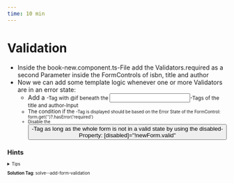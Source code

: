 ```yaml
---
time: 10 min
---
```


# Validation

- Inside the book-new.component.ts-File add the Validators.required as a second Parameter inside the FormControls of isbn, title and author
- Now we can add some template logic whenever one or more Validators are in an error state:
    - Add a <small>-Tag with @if beneath the <input>-Tags of the title and author-Input
    - The condition if the <small>-Tag is displayed should be based on the Error State of the FormControl: form.get('<keyOfFormControl>')?.hasError('required')
    - Disable the <button>-Tag as long as the whole form is not in a valid state by using the disabled-Property: [disabled]="!newForm.valid"


## Hints

<details>
<summary>Tips</summary>

```ts
private formBuilder = inject(FormBuilder)
this.form = this.formBuilder.group({
    author: ['', [Validators.required]],
    title: ['', [Validators.required]],
    subtitle: [''],
    abstract: [''],
});
```

```html
<form [formGroup]="form" (ngSubmit)="create()">
  <label>
    <span>Title</span>
    <input formControlName="title" />
@if(form.get('title')?.dirty && form.get('title')?.hasError('required')){
      <small>Please insert a title. </small>
}
  </label>
  <label>
    <span>Author</span>
    <input formControlName="author" />
@if(form.get('author')?.dirty && form.get('author')?.hasError('required')){
      <small>Please insert a title.</small>
}
  </label>
  ....
  <button type="submit" [disabled]="form.invalid">Save</button>
</form> 
```

</details>

**Solution Tag**: solve--add-form-validation
